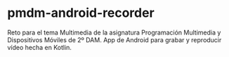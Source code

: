 # pmdm-android-recorder
Reto para el tema Multimedia de la asignatura Programación Multimedia y Dispositivos Móviles de 2º DAM. App de Android para grabar y reproducir vídeo hecha en Kotlin.
